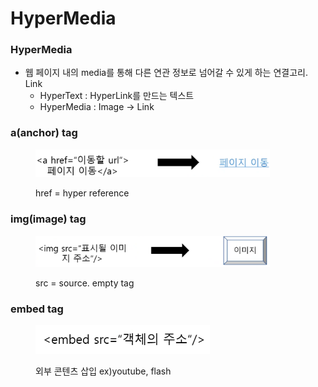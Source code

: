 # HyperMedia

### HyperMedia

* 웹 페이지 내의 media를 통해 다른 연관 정보로 넘어갈 수 있게 하는 연결고리. Link
  * HyperText : HyperLink를 만드는 텍스트
  * HyperMedia : Image -> Link

### a(anchor) tag

<div align="left"><figure><img src="../../../../.gitbook/assets/image (1) (1) (1) (1).png" alt="" width="375"><figcaption><p>href = hyper reference</p></figcaption></figure></div>

### img(image) tag

<div align="left"><figure><img src="../../../../.gitbook/assets/image (1) (1) (1) (1) (1).png" alt="" width="375"><figcaption><p>src = source. empty tag</p></figcaption></figure></div>

### embed tag

<div align="left"><figure><img src="../../../../.gitbook/assets/image (2) (1) (1).png" alt="" width="279"><figcaption><p>외부 콘텐츠 삽입 ex)youtube, flash</p></figcaption></figure></div>


